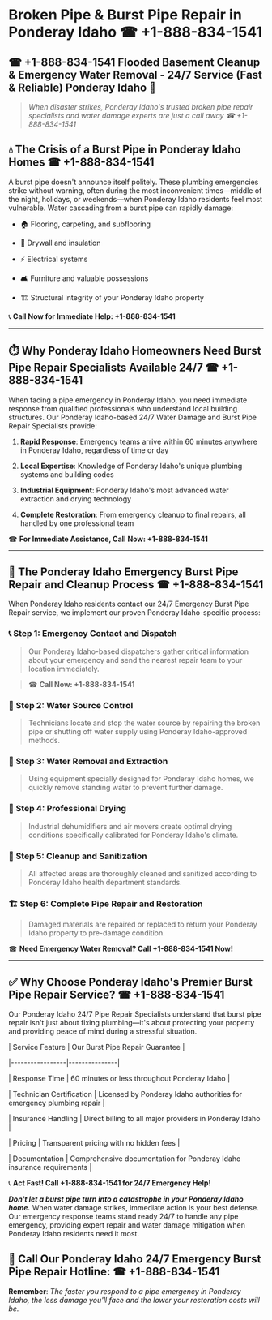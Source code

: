 # Broken Pipe & Burst Pipe Repair in Ponderay Idaho ☎ +1-888-834-1541  
## ☎ +1-888-834-1541 Flooded Basement Cleanup & Emergency Water Removal - 24/7 Service (Fast & Reliable) Ponderay Idaho 🚨  

> *When disaster strikes, Ponderay Idaho's trusted broken pipe repair specialists and water damage experts are just a call away ☎ +1-888-834-1541*  

## 💧 The Crisis of a Burst Pipe in Ponderay Idaho Homes ☎ +1-888-834-1541  

A burst pipe doesn't announce itself politely. These plumbing emergencies strike without warning, often during the most inconvenient times—middle of the night, holidays, or weekends—when Ponderay Idaho residents feel most vulnerable. Water cascading from a burst pipe can rapidly damage:  

* 🏠 Flooring, carpeting, and subflooring  
* 🧱 Drywall and insulation  
* ⚡ Electrical systems  
* 🛋️ Furniture and valuable possessions  
* 🏗️ Structural integrity of your Ponderay Idaho property  

📞 **Call Now for Immediate Help: +1-888-834-1541**  

---  

## ⏱️ Why Ponderay Idaho Homeowners Need Burst Pipe Repair Specialists Available 24/7 ☎ +1-888-834-1541  

When facing a pipe emergency in Ponderay Idaho, you need immediate response from qualified professionals who understand local building structures. Our Ponderay Idaho-based 24/7 Water Damage and Burst Pipe Repair Specialists provide:  

1. **Rapid Response**: Emergency teams arrive within 60 minutes anywhere in Ponderay Idaho, regardless of time or day  
2. **Local Expertise**: Knowledge of Ponderay Idaho's unique plumbing systems and building codes  
3. **Industrial Equipment**: Ponderay Idaho's most advanced water extraction and drying technology  
4. **Complete Restoration**: From emergency cleanup to final repairs, all handled by one professional team  

☎ **For Immediate Assistance, Call Now: +1-888-834-1541**  

---  

## 🔧 The Ponderay Idaho Emergency Burst Pipe Repair and Cleanup Process ☎ +1-888-834-1541  

When Ponderay Idaho residents contact our 24/7 Emergency Burst Pipe Repair service, we implement our proven Ponderay Idaho-specific process:  

### 📞 Step 1: Emergency Contact and Dispatch  
> Our Ponderay Idaho-based dispatchers gather critical information about your emergency and send the nearest repair team to your location immediately.  
> ☎ **Call Now: +1-888-834-1541**  

### 🚿 Step 2: Water Source Control  
> Technicians locate and stop the water source by repairing the broken pipe or shutting off water supply using Ponderay Idaho-approved methods.  

### 🌊 Step 3: Water Removal and Extraction  
> Using equipment specially designed for Ponderay Idaho homes, we quickly remove standing water to prevent further damage.  

### 💨 Step 4: Professional Drying  
> Industrial dehumidifiers and air movers create optimal drying conditions specifically calibrated for Ponderay Idaho's climate.  

### 🧼 Step 5: Cleanup and Sanitization  
> All affected areas are thoroughly cleaned and sanitized according to Ponderay Idaho health department standards.  

### 🏗️ Step 6: Complete Pipe Repair and Restoration  
> Damaged materials are repaired or replaced to return your Ponderay Idaho property to pre-damage condition.  

☎ **Need Emergency Water Removal? Call +1-888-834-1541 Now!**  

---  

## ✅ Why Choose Ponderay Idaho's Premier Burst Pipe Repair Service? ☎ +1-888-834-1541  

Our Ponderay Idaho 24/7 Pipe Repair Specialists understand that burst pipe repair isn't just about fixing plumbing—it's about protecting your property and providing peace of mind during a stressful situation.  

| Service Feature | Our Burst Pipe Repair Guarantee |  
|-----------------|---------------|  
| Response Time | 60 minutes or less throughout Ponderay Idaho |  
| Technician Certification | Licensed by Ponderay Idaho authorities for emergency plumbing repair |  
| Insurance Handling | Direct billing to all major providers in Ponderay Idaho |  
| Pricing | Transparent pricing with no hidden fees |  
| Documentation | Comprehensive documentation for Ponderay Idaho insurance requirements |  

📞 **Act Fast! Call +1-888-834-1541 for 24/7 Emergency Help!**  

***Don't let a burst pipe turn into a catastrophe in your Ponderay Idaho home.*** When water damage strikes, immediate action is your best defense. Our emergency response teams stand ready 24/7 to handle any pipe emergency, providing expert repair and water damage mitigation when Ponderay Idaho residents need it most.  

## 📱 Call Our Ponderay Idaho 24/7 Emergency Burst Pipe Repair Hotline: ☎ +1-888-834-1541  

**Remember**: *The faster you respond to a pipe emergency in Ponderay Idaho, the less damage you'll face and the lower your restoration costs will be.*